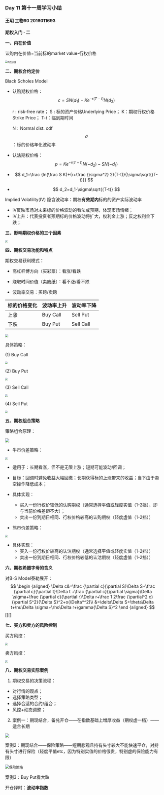 ### Day 11 第十一周学习小结

#### 王玥 工物60 2016011693

**期权入门 · 二**

**一、内在价值**

认购内在价值=当前标的market value-行权价格

<img src="E:\我的学习文档\2020年秋季学期\金融大数据与量化分析\第十一周\内在价值.png" alt="内在价值" style="zoom:50%;" />



**二、期权合约定价**

Black Scholes Model

+ 认购期权价格：  $$ c=SN(d_1)-Ke^{-r(T-t)}N(d_2) $$

  r : risk-free rate；  S : 标的资产价格Underlying Price； K：期权行权价格Strike Price； T-t：临到期时间

  N：Normal dist. cdf   $$ \sigma $$ ：标的价格年化波动率

+ 认沽期权价格：  $$ p=Ke^{-r(T-t)}N(-d_2)-SN(-d_1) $$
+ $$ d_1=\frac {ln(\frac S K)+(r+\frac {\sigma^2} 2)(T-t)}{\sigma\sqrt{(T-t)}} $$
+ $$ d_2=d_1-\sigma\sqrt{(T-t)} $$

Implied Volatility(IV) 隐含波动率：期权**有效期内**标的的资产实际波动率

+ IV反映市场对未来标的价格波动的看法或预期，体现市场情绪；
+ IV上升：代表投资者预期标的价格波动将扩大，权利金上涨；反之权利金下跌；



**三、影响期权价格的三个因素**

<img src="E:\我的学习文档\2020年秋季学期\金融大数据与量化分析\第十一周\三个因素.png" style="zoom:50%;" />



**四、期权交易功能和特点**

期权交易获利模式：

+ 高杠杆博方向（买彩票）：看涨/看跌

+ 赚取时间价值（卖废纸）：看不涨/看不跌

+ 波动率交易：买跨/卖跨

| 标的价格变化 | 波动率上升 | 波动率下降 |
| ------------ | ---------- | ---------- |
| 上涨         | Buy Call   | Sell Put   |
| 下跌         | Buy Put    | Sell Call  |

<img src="E:\我的学习文档\2020年秋季学期\金融大数据与量化分析\第十一周\四大基本策略.png" style="zoom:65%;" />

具体策略：

(1) Buy Call

<img src="E:\我的学习文档\2020年秋季学期\金融大数据与量化分析\第十一周\Buy Call.png" style="zoom:50%;" />

(2) Buy Put

<img src="E:\我的学习文档\2020年秋季学期\金融大数据与量化分析\第十一周\Buy Put.png" style="zoom:50%;" />

(3) Sell Call

<img src="E:\我的学习文档\2020年秋季学期\金融大数据与量化分析\第十一周\Sell Call.png" style="zoom:50%;" />

(4) Sell Put

<img src="E:\我的学习文档\2020年秋季学期\金融大数据与量化分析\第十一周\Sell Put.png" style="zoom:50%;" />



**五、期权组合策略**

策略组合原理：

<img src="E:\我的学习文档\2020年秋季学期\金融大数据与量化分析\第十一周\策略组合原理.png" style="zoom: 80%;" />

+ 牛市价差策略：

<img src="E:\我的学习文档\2020年秋季学期\金融大数据与量化分析\第十一周\牛市策略.png" style="zoom:50%;" />

+ 适用于：长期看涨，但不是无限上涨；短期可能波动/回调；
+ 目标：回调时避免收益大幅回撤；长期获得标的上涨带来的收益；当下由于卖空操作降低成本；
+ 具体实现：
  + 买入一份行权价较低的认购期权（通常选择平值或轻度实值（1-2挡），即与当前价格差距不大）；
  + 卖出一份到期日相同、行权价格较高的认购期权（轻度虚值（1-2挡））

+ 熊市价差策略：

<img src="E:\我的学习文档\2020年秋季学期\金融大数据与量化分析\第十一周\熊市策略.png" style="zoom:50%;" />

+ 具体实现：
  + 买入一份行权价较高的认沽期权（通常选择平值或轻度实值（1-2挡））
  + 卖出一份到期日相同、行权价格较低的认沽期权（轻度虚值（1-2挡））



**六、期权希腊字母的含义**

对B-S Model泰勒展开：
$$
\begin {aligned}
\Delta c&=\frac {\partial c}{\partial S}\Delta S+\frac {\partial c}{\partial t}\Delta t +\frac {\partial c}{\partial \sigma}\Delta \sigma+\frac {\partial c}{\partial r}\Delta r+\frac 1 2\frac {\partial^2 c}{\partial S^2}{\Delta S}^2+o(\Delta*^2)\\
&=\delta\Delta S+\theta\Delta t+\nu\Delta \sigma+\rho\Delta r+\gamma{\Delta S}^2
\end {aligned}
$$
[][]



**七、买方和卖方的风险控制**

买方风控：

<img src="E:\我的学习文档\2020年秋季学期\金融大数据与量化分析\第十一周\买方风险控制.png" style="zoom:50%;" />

卖方风控：

<img src="E:\我的学习文档\2020年秋季学期\金融大数据与量化分析\第十一周\卖方风险控制.png" style="zoom:50%;" />



**八、期权交易实际案例**

1. 期权交易的决策流程：

+ 对行情的观点；
+ 选择策略类型；
+ 选择合适的合约/组合；
+ 风控+动态调整；

2. 案例一：期现结合，备兑开仓——在指数基础上增厚收益（期权虚一档）——适合长期

<img src="E:\我的学习文档\2020年秋季学期\金融大数据与量化分析\第十一周\备兑开仓.png" style="zoom:80%;" />

案例2：期现结合——保险策略——短期悲观且持有头寸较大不能快速平仓，对持有头寸进行保险（轻度平值etc，因为特别实值的价格很贵，特别虚的保险能力有限）

<img src="E:\我的学习文档\2020年秋季学期\金融大数据与量化分析\第十一周\保险策略.png" alt="保险策略" style="zoom:80%;" />

案例3：Buy Put看大跌

开仓择时：**波动率指数**